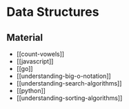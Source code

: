 # Data Structures

## Material

- [[count-vowels]]
- [[javascript]]
- [[go]]
- [[understanding-big-o-notation]]
- [[understanding-search-algorithms]]
- [[python]]
- [[understanding-sorting-algorithms]]
